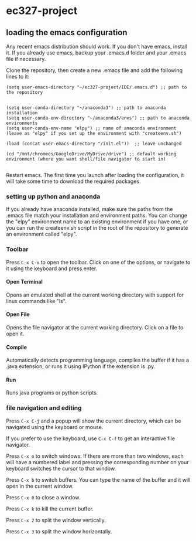 # ec327-project

## loading the emacs configuration
Any recent emacs distribution should work.  If you don't have emacs, install it.
If you already use emacs, backup your .emacs.d folder and your .emacs file if necessary.

Clone the repository, then create a new .emacs file and add the following lines to it:
```
(setq user-emacs-directory "~/ec327-project/IDE/.emacs.d") ;; path to the repository


(setq user-conda-directory "~/anaconda3") ;; path to anaconda installation
(setq user-conda-env-directory "~/anaconda3/envs") ;; path to anaconda environments
(setq user-conda-env-name "elpy") ;; name of anaconda environment (leave as "elpy" if you set up the environment with "createenv.sh")

(load (concat user-emacs-directory "/init.el"))  ;; leave unchanged

(cd "/mnt/chromeos/GoogleDrive/MyDrive/drive") ;; default working environment (where you want shell/file navigator to start in)


```
Restart emacs.  The first time you launch after loading the configuration, it will take some time to download the required packages.

### setting up python and anaconda
If you already have anaconda installed, make sure the paths from the .emacs file match your installation and environment paths.  You can change the "elpy" environment name to an existing environment if you have one, or you can run the createenv.sh script in the root of the repository to generate an environment called "elpy".

### Toolbar
Press `C-x C-x` to open the toolbar.  Click on one of the options, or navigate to it using the keyboard and press enter.
#### Open Terminal
Opens an emulated shell at the current working directory with support for linux commands like "ls".
#### Open File
Opens the file navigator at the current working directory.  Click on a file to open it.
#### Compile
Automatically detects programming language, compiles the buffer if it has a .java extension, or runs it using IPython if the extension is .py.
#### Run
Runs java programs or python scripts.

### file navigation and editing
Press `C-x C-j` and a popup will show the current directory, which can be navigated using the keyboard or mouse.

If you prefer to use the keyboard, use `C-x C-f` to get an interactive file navigator.

Press `C-x o` to switch windows.  If there are more than two windows, each will have a numbered label and pressing the corresponding number on your keyboard switches the cursor to that window.

Press `C-x b` to switch buffers.  You can type the name of the buffer and it will open in the current window.

Press `C-x 0` to close a window.

Press `C-x k` to kill the current buffer.

Press `C-x 2` to split the window vertically.

Press `C-x 3` to split the window horizontally.

